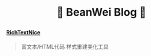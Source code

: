 <h1 align="center">🌟 BeanWei Blog 🌟</p>

#### [RichTextNice](https://beanwei.github.io/rtnice)
> 富文本/HTML代码 样式重建美化工具
